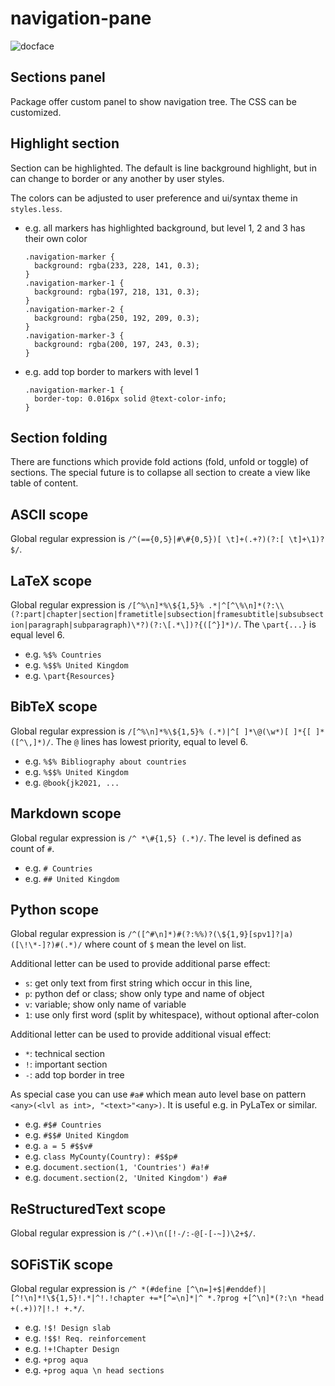 # navigation-pane

![docface](https://github.com/bacadra/atom-navigation-pane/blob/master/docface.png?raw=true)

## Sections panel

Package offer custom panel to show navigation tree. The CSS can be customized.

## Highlight section

Section can be highlighted. The default is line background highlight, but in can change to border or any another by user styles.

The colors can be adjusted to user preference and ui/syntax theme in `styles.less`.

* e.g. all markers has highlighted background, but level 1, 2 and 3 has their own color
  ```
  .navigation-marker {
    background: rgba(233, 228, 141, 0.3);
  }
  .navigation-marker-1 {
    background: rgba(197, 218, 131, 0.3);
  }
  .navigation-marker-2 {
    background: rgba(250, 192, 209, 0.3);
  }
  .navigation-marker-3 {
    background: rgba(200, 197, 243, 0.3);
  }
  ```

* e.g. add top border to markers with level 1
  ```
  .navigation-marker-1 {
    border-top: 0.016px solid @text-color-info;
  }
  ```


## Section folding

There are functions which provide fold actions (fold, unfold or toggle) of sections. The special future is to collapse all section to create a view like table of content.


## ASCII scope

Global regular expression is `/^(=={0,5}|#\#{0,5})[ \t]+(.+?)(?:[ \t]+\1)?$/`.


## LaTeX scope

Global regular expression is `/[^%\n]*%\${1,5}% .*|^[^\%\n]*(?:\\(?:part|chapter|section|frametitle|subsection|framesubtitle|subsubsection|paragraph|subparagraph)\*?)(?:\[.*\])?{([^}]*)/`. The `\part{...}` is equal level 6.

* e.g. `%$% Countries`
* e.g. `%$$% United Kingdom`
* e.g. `\part{Resources}`


## BibTeX scope

Global regular expression is `/[^%\n]*%\${1,5}% (.*)|^[ ]*\@(\w*)[ ]*{[ ]*([^\,]*)/`. The `@` lines has lowest priority, equal to level 6.

* e.g. `%$% Bibliography about countries`
* e.g. `%$$% United Kingdom`
* e.g. `@book{jk2021, ...`


## Markdown scope

Global regular expression is `/^ *\#{1,5} (.*)/`. The level is defined as count of `#`.

* e.g. `# Countries`
* e.g. `## United Kingdom`


## Python scope

Global regular expression is `/^([^#\n]*)#(?:%%)?(\${1,9}[spv1]?|a)([\!\*-]?)#(.*)/` where count of `$` mean the level on list.

Additional letter can be used to provide additional parse effect:

* `s`: get only text from first string which occur in this line,
* `p`: python def or class; show only type and name of object
* `v`: variable; show only name of variable
* `1`: use only first word (split by whitespace), without optional after-colon

Additional letter can be used to provide additional visual effect:

* `*`: technical section
* `!`: important section
* `-`: add top border in tree

As special case you can use `#a#` which mean auto level base on pattern `<any>(<lvl as int>, "<text>"<any>)`. It is useful e.g. in PyLaTex or similar.

* e.g. `#$# Countries`
* e.g. `#$$# United Kingdom`
* e.g. `a = 5 #$$v#`
* e.g. `class MyCounty(Country): #$$p#`
* e.g. `document.section(1, 'Countries') #a!#`
* e.g. `document.section(2, 'United Kingdom') #a#`


## ReStructuredText scope

Global regular expression is `/^(.+)\n([!-/:-@[-[-~])\2+$/`.


## SOFiSTiK scope

Global regular expression is `/^ *(#define [^\n=]+$|#enddef)|[^!\n]*!\${1,5}!.*|^!.!chapter +=*[^=\n]*|^ *.?prog +[^\n]*(?:\n *head +(.+))?|!.! +.*/`.

* e.g. `!$! Design slab`
* e.g. `!$$! Req. reinforcement`
* e.g. `!+!Chapter Design`
* e.g. `+prog aqua`
* e.g. `+prog aqua \n head sections`
